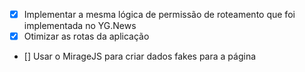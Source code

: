 - [x] Implementar a mesma lógica de permissão de roteamento que foi implementada
no YG.News
- [x] Otimizar as rotas da aplicação
- [] Usar o MirageJS para criar dados fakes para a página